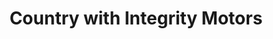---
title: "Country with Integrity Motors"
url: /amarillo/country-with-integrity-motors/
shop: Autohaus
---